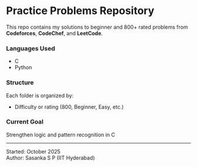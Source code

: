 # Practice Problems Repository

This repo contains my solutions to beginner and 800+ rated problems from **Codeforces**, **CodeChef**, and **LeetCode**.

### Languages Used
- C
- Python

### Structure
Each folder is organized by:
- Difficulty or rating (800, Beginner, Easy, etc.)

### Current Goal
Strengthen logic and pattern recognition in C  

---
Started: October 2025  
Author: Sasanka S P (IIT Hyderabad)